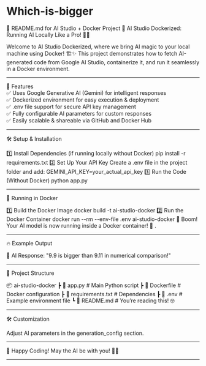 # Which-is-bigger

📜 README.md for AI Studio + Docker Project
🚀 AI Studio Dockerized: Running AI Locally Like a Pro! 🧠💡

Welcome to AI Studio Dockerized, where we bring AI magic to your local machine using Docker! 🏗️✨ This project demonstrates how to fetch AI-generated code from Google AI Studio, containerize it, and run it seamlessly in a Docker environment.

---

🌟 Features  
✅ Uses Google Generative AI (Gemini) for intelligent responses  
✅ Dockerized environment for easy execution & deployment  
✅ .env file support for secure API key management  
✅ Fully configurable AI parameters for custom responses  
✅ Easily scalable & shareable via GitHub and Docker Hub  

---

🛠️ Setup & Installation  

1️⃣ Install Dependencies (if running locally without Docker)
pip install -r requirements.txt
2️⃣ Set Up Your API Key
Create a .env file in the project folder and add:
GEMINI_API_KEY=your_actual_api_key
3️⃣ Run the Code (Without Docker)
python app.py

---

🐳 Running in Docker

1️⃣ Build the Docker Image
docker build -t ai-studio-docker
2️⃣ Run the Docker Container
docker run --rm --env-file .env ai-studio-docker
🎉 Boom! Your AI model is now running inside a Docker container! 🚀 .

---

 🔥 Example Output

🤖 AI Response: "9.9 is bigger than 9.11 in numerical comparison!"

---

📂 Project Structure

📦 ai-studio-docker
 ┣ 📜 app.py           # Main Python script
 ┣ 📜 Dockerfile       # Docker configuration
 ┣ 📜 requirements.txt # Dependencies
 ┣ 📜 .env             # Example environment file
 ┗ 📜 README.md        # You’re reading this! 🤓

---

🛠️ Customization

Adjust AI parameters in the generation_config section.

---

🚀 Happy Coding! May the AI be with you! 🤖✨


---









